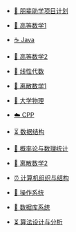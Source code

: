 <!-- _sidebar.md -->

- [🎨 朋辈助学项目计划](README.md)

- [🍵 高等数学1](content/AdvancedMathematics1/Readme.md)

- [☕️ Java](content/Java/Readme.md)

- [🥭 高等数学2](content/AdvancedMathematics2/Readme.md)

- [📑 线性代数](content/LinearAlgebra/Readme.md)

- [📘 离散数学1](content/DiscreteMathematics1/Readme.md)

- [🔨 大学物理](content/FundamentalPhysics/Readme.md)

- [☁️ CPP](content/CPP/Readme.md)

- [⏳ 数据结构](content/Datastructure/Readme.md)

- [🐼 概率论与数理统计](content/ProbabilityTheory/Readme.md)

- [📘 离散数学2](content/DiscreteMathematics2/Readme.md)

- [⏰ 计算机组织与结构](content/CSAPP/Readme.md)

- [🐋 操作系统](content/OperatingSystem/Readme.md)

- [📜 数据库系统](content/DatabaseSystem/Readme.md)

- [⏳ 算法设计与分析](content/Algorithms/Readme.md)

<!-- - [Java](Java/)
  - [Github](Java/Github.md)
- [JavaScript](JavaScript/)
  - [AutoJs](JavaScript/AutoJs/)
    - [code](JavaScript/AutoJs/code.md)
    - [test1](JavaScript/AutoJs/test1/)
      - [te](JavaScript/AutoJs/test1/te.md)
      - [test2](JavaScript/AutoJs/test1/test2/)
        - [aaa](JavaScript/AutoJs/test1/test2/aaa.md)
  - [Docsify](JavaScript/Docsify.md)
  - [Github](JavaScript/Github.md)
- [Ubuntu](Ubuntu/)
  - [Commands](Ubuntu/Commands.md) -->



<!-- * 线性代数 -->
  <!-- * [线性代数练习题1](/linear_algebra/linear_algebra_01/linear_algebra_01.md)  -->
  <!--注意这里是相对路径-->
  <!-- * [线性代数练习题2](/linear_algebra/linear_algebra_02/linear_algebra_02.md)
  * [线性代数练习题3](/linear_algebra/linear_algebra_03/linear_algebra_03.md)
  * [线性代数练习题4](/linear_algebra/linear_algebra_04/linear_algebra_04.md)
  * [线性代数练习题5](/linear_algebra/linear_algebra_05/linear_algebra_05.md)
  * [线性代数练习题6](/linear_algebra/linear_algebra_06/linear_algebra_06.md)
  * [线性代数练习题7](/linear_algebra/linear_algebra_07/linear_algebra_07.md)
  * [线性代数练习题8](/linear_algebra/linear_algebra_08/linear_algebra_08.md)
  * [PDF](/linear_algebra/pdf/pdf.md) -->